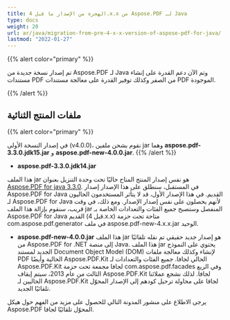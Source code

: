```yaml
---
title: الهجرة من الإصدار ما قبل 4.x.x من Aspose.PDF لـ Java
type: docs
weight: 20
url: ar/java/migration-from-pre-4-x-x-version-of-aspose-pdf-for-java/
lastmod: "2022-01-27"
---
```


{{% alert color="primary" %}}

تم إصدار نسخة جديدة من Aspose.PDF لـ Java وتم الآن دعم القدرة على إنشاء مستندات PDF من الصفر وكذلك توفير القدرة على معالجة مستندات PDF الموجودة.

{{% /alert %}}

## ملفات المنتج الثنائية

{{% alert color="primary" %}}

في إصدار النسخة الأولى (v4.0.0)، نقوم بشحن ملفين jar وهما **aspose.pdf-3.3.0.jdk15.jar** و **aspose.pdf-new-4.0.0.jar**.
{{% /alert %}}

- **aspose.pdf-3.3.0.jdk14.jar**

هذا الملف jar هو نفس إصدار المنتج المتاح حاليًا تحت وحدة التنزيل بعنوان [Aspose.PDF for java 3.3.0](http://www.aspose.com/community/files/72/java-components/aspose.pdf-for-java/entry417659.aspx). في المستقبل، سنطلق على هذا الإصدار إصدار Aspose.PDF for Java القديم. في هذا الإصدار الأول، قد لا يتأثر المستخدمون الحاليون لـ Aspose.PDF for Java لأنهم يحصلون على نفس إصدار الإصدار. ومع ذلك، في وقت قريب، سنقوم بإزالة هذا الملف jar المنفصل وستصبح جميع الفئات والتعدادات الخاصة بـ Aspose.PDF for Java القديم (قبل 4.x.x) متاحة تحت حزمة com.aspose.pdf.generator في ملف aspose.pdf-new-4.x.x.jar الوحيد.
- **aspose.pdf-new-4.0.0.jar**
  هذا الملف jar هو إصدار جديد حقيقي تم نقله تلقائيًا من Aspose.PDF for .NET إلى منصة Java.
 هذا الملف jar يحتوي على النموذج الجديد لمستند Document Object Model (DOM) لإنشاء وكذلك معالجة ملفات PDF الحالية وأيضًا Aspose.PDF.Kit الحالي لجافا. جميع الفئات والتعدادات لـ Aspose.PDF.Kit لجافا مجمعة تحت حزمة com.aspose.pdf.facades وفي الربع الثالث من عام 2013، سيتم إيقاف Aspose.PDF.Kit لجافا. لذلك نشجع عملائنا الحاليين لـ Aspose.PDF.Kit لجافا على محاولة ترحيل كودهم إلى الإصدار المحوّل تلقائيًا الجديد.

يرجى الاطلاع على منشور المدونة التالي للحصول على مزيد من الفهم حول هيكل Aspose.PDF المحوّل تلقائيًا لجافا.